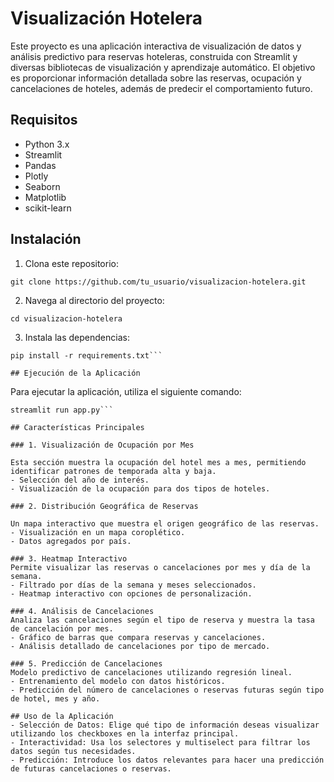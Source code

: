 # Visualización Hotelera
Este proyecto es una aplicación interactiva de visualización de datos y análisis predictivo para reservas hoteleras, construida con Streamlit y diversas bibliotecas de visualización y aprendizaje automático. El objetivo es proporcionar información detallada sobre las reservas, ocupación y cancelaciones de hoteles, además de predecir el comportamiento futuro.

## Requisitos
- Python 3.x
- Streamlit
- Pandas
- Plotly
- Seaborn
- Matplotlib
- scikit-learn

## Instalación

1. Clona este repositorio:
```
git clone https://github.com/tu_usuario/visualizacion-hotelera.git
```
2. Navega al directorio del proyecto:
```
cd visualizacion-hotelera
```
3. Instala las dependencias:
```
pip install -r requirements.txt```

## Ejecución de la Aplicación
```
Para ejecutar la aplicación, utiliza el siguiente comando:
```
streamlit run app.py```

## Características Principales

### 1. Visualización de Ocupación por Mes

Esta sección muestra la ocupación del hotel mes a mes, permitiendo identificar patrones de temporada alta y baja.
- Selección del año de interés.
- Visualización de la ocupación para dos tipos de hoteles.

### 2. Distribución Geográfica de Reservas

Un mapa interactivo que muestra el origen geográfico de las reservas.
- Visualización en un mapa coroplético.
- Datos agregados por país.

### 3. Heatmap Interactivo
Permite visualizar las reservas o cancelaciones por mes y día de la semana.
- Filtrado por días de la semana y meses seleccionados.
- Heatmap interactivo con opciones de personalización.

### 4. Análisis de Cancelaciones
Analiza las cancelaciones según el tipo de reserva y muestra la tasa de cancelación por mes.
- Gráfico de barras que compara reservas y cancelaciones.
- Análisis detallado de cancelaciones por tipo de mercado.

### 5. Predicción de Cancelaciones
Modelo predictivo de cancelaciones utilizando regresión lineal.
- Entrenamiento del modelo con datos históricos.
- Predicción del número de cancelaciones o reservas futuras según tipo de hotel, mes y año.

## Uso de la Aplicación
- Selección de Datos: Elige qué tipo de información deseas visualizar utilizando los checkboxes en la interfaz principal.
- Interactividad: Usa los selectores y multiselect para filtrar los datos según tus necesidades.
- Predicción: Introduce los datos relevantes para hacer una predicción de futuras cancelaciones o reservas.
